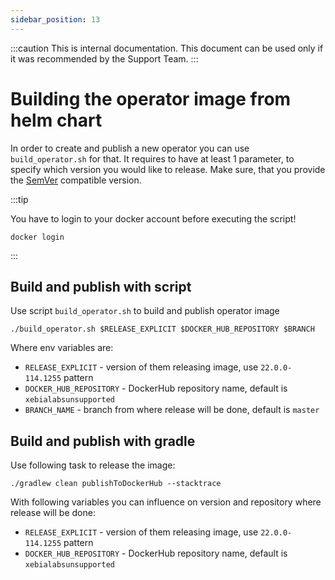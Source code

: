 ```yaml
---
sidebar_position: 13
---
```


:::caution
This is internal documentation. This document can be used only if it was recommended by the Support Team.
:::

# Building the operator image from helm chart

In order to create and publish a new operator you can use `build_operator.sh` for that.
It requires to have at least 1 parameter, to specify which version you would like to release.
Make sure, that you provide the [SemVer](https://semver.org/) compatible version.

:::tip

You have to login to your docker account before executing the script!

`docker login`

:::


## Build and publish with script

Use script `build_operator.sh` to build and publish operator image
```
./build_operator.sh $RELEASE_EXPLICIT $DOCKER_HUB_REPOSITORY $BRANCH
```

Where env variables are:
- `RELEASE_EXPLICIT` - version of them releasing image, use `22.0.0-114.1255` pattern
- `DOCKER_HUB_REPOSITORY` - DockerHub repository name, default is `xebialabsunsupported`
- `BRANCH_NAME` - branch from where release will be done, default is `master` 

## Build and publish with gradle

Use following task to release the image:

```
./gradlew clean publishToDockerHub --stacktrace
```

With following variables you can influence on version and repository where release will be done:
- `RELEASE_EXPLICIT` - version of them releasing image, use `22.0.0-114.1255` pattern
- `DOCKER_HUB_REPOSITORY` - DockerHub repository name, default is `xebialabsunsupported`
